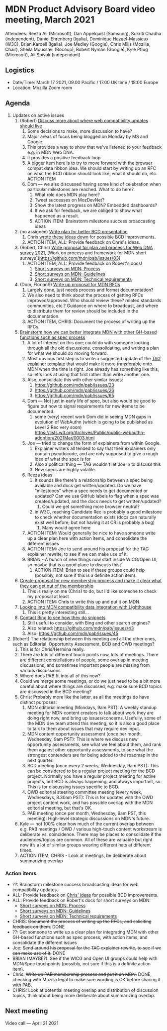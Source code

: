 # MDN Product Advisory Board video meeting, March 2021

Attendees: Reeza Ali (Microsoft), Dan Appelquist (Samsung), Sukriti Chadha (independent), Daniel Ehrenberg (Igalia), Dominique Hazael-Massieux (W3C), Brian Kardell (Igalia), Joe Medley (Google), Chris Mills (Mozilla, Chair), Sheila Moussavi (Bocoup), Robert Nyman (Google), Kyle Pflug (Microsoft), Ali Spivak (independant)

## Logistics
* Date/Time: March 17 2021, 09.00 Pacific / 17.00 UK time / 18:00 Europe
* Location: Mozilla Zoom room

## Agenda

1. Updates on active issues
   1. (Robert) [Discuss more about where web compatibility updates should live](https://github.com/mdn/pab/issues/86)
      1. Some decisions to make, more discussion to have?
      1. Major areas of focus being blogged on Monday by MS and Google.
      1. This provides a way to show that we've listened to your feedback e.g. in MDN Web DNA.
      1. It provides a positive feedback loop
      1. A bigger item here is to try to move forward with the browser compat data ribbon idea. We should start by writing up an RFC on what the BCD ribbon should look like, what it should do, etc. ACTION ITEM
      1. Dom — we also discussed having some kind of celebration when particular milestones are reached. What to do here?
         1. What role does MDN play here?
         1. Tweet successes on MozDevNet?
         1. Show the latest progress on MDN? Embedded dashboards?
         1. If we ask for feedback, we are obliged to show what happened as a result.
         1. ACTION ITEM: Brainstorm milestone success broadcasting ideas
   1. (no assignee) [Write plan for better BCD presentation](https://github.com/mdn/pab/issues/85)
      1. Chris [wrote these ideas down](https://docs.google.com/document/d/1Q_ZKB61ktPXm3St6tm9OZRYQfx8SoAb8yD2YlFGHR4w/edit) for possible BCD improvements.  
      1. ACTION ITEM, ALL: Provide feedback on Chris's ideas.
   1. (Robert, Chris) [Write proposal for plan and process for Web DNA survey 2021](https://github.com/mdn/pab/issues/84),  [Work on process and framework for MDN short surveys](https://github.com/mdn/pab/issues/83]
      1. ACTION ITEM, ALL: Provide feedback on Robert's docs!
         1. [Short surveys on MDN: Process](https://docs.google.com/document/d/1XTGkGG-zeXvKk0W-C4srqYeMH6Kk0m4yd1r7KJKDhs8/)
         1. [Short surveys on MDN: Guidelines](https://docs.google.com/document/d/1JVdK-f8j3tGnyeBff0O22MnlTHw_r4WAYKJPKjYC5ek/)
         1. [Short surveys on MDN: Technical requirements](https://docs.google.com/document/d/18Sv9nEzLuzgbR2sp4sMmfHaW7-47vVhrfQ30h5v6cMs/)
   1. (Dom, FlorianS) [Write up proposal for MDN RFCs](https://github.com/mdn/pab/issues/82)
      1. Largely done, just needs process and format documentation?
      1. We also need to think about the process of getting RFCs improved/approved. Who should review these? related standards communities, etc.? Guidance on where to broadcast, and where to distribute them for review should be included in the documentation.
      1. ACTION ITEM, CHRIS: Document the process of writing up the RFCs.
   1. [Brainstorm how we can better integrate MDN with other GH-based functions such as spec process](https://github.com/mdn/pab/issues/81)
      1. A lot of interest on this one; could do with someone looking through all the old discussions, consolidating, and writing a plan for what we should do moving forward.
      1. Most obvious first step is to write a suggested update of the [TAG explainer template](https://github.com/w3ctag/w3ctag.github.io/blob/master/explainers.md) that would make it more transferable onto MDN when the time is right. Joe already has something like this, so let's look at using that first rather than write another one.
      1. Also, consolidate this with other similar issues:
         1. https://github.com/mdn/pab/issues/23
         1. https://github.com/mdn/pab/issues/26
         1. https://github.com/mdn/pab/issues/65
      1. Dom — Not just in early life of spec, but also would be good to figure out how to signal requirements for new items to be documented.
         1. some (very) recent work Dom did in seeing MDN gaps in evolution of WebAuthn (which is going to be published as Level 2 Rec very soon) https://lists.w3.org/Archives/Public/public-webauthn-adoption/2021Mar/0003.html
      1. Joe — tried to change the form of explainers from within Google.
         1. Explainer writers all tended to say that their explainers only contain pseudocode, and are only supposed to give a rough idea of what the spec is for
         1. Also a political thing — TAG wouldn't let Joe in to discuss this
         1. New specs are highly volatile.
      1. Reeza ideas
         1. It sounds like there's a relationship between a spec being available and docs get written/updated. Do we have "milestones" when a spec needs to get documented or updated? Can we use GitHub labels to flag when a spec was created/updated, and the docs needs to get written/updated?
            1. Could we get something more browser neutral?
         1. in W3C, reaching Candidate Rec is probably a good milestone to check whether documentation exists (docs can naturally exist well before; but not having it at CR is probably a bug)
            1. Many would agree here
      1. ACTION ITEM: Would generally be nice to have someone write up a clear plan here with action items, and consolidate the different issues
      1. ACTION ITEM: Joe to send around his proposal for the TAG explainer rewrite, to see if we can make use of it.
      1. BRIAN - A bunch of new things now start inside WICG/Open UI, so maybe that is a good place to discuss this?
         1. ACTION ITEM: Brian to see if these groups could help (possibly, not sure if this is a definite action item).
   1. [Create proposal for new membership process and make it clear what they can get out of the membership](https://github.com/mdn/pab/issues/80)
      1. This is really on me (Chris) to do, but I'd like someone to check my proposal at least
      1. ACTION ITEM: Chris to write this up and put it on MDN.
   1. [Looking into MDN compatibility data integration with Lighthouse](https://github.com/mdn/pab/issues/51)
      1. This is pretty interesting still...
   1. [Contact Bing to see how they do snippets](https://github.com/mdn/pab/issues/47)
      1. Still useful to consider, with Bing and other search engines?
      1. Also related: https://github.com/mdn/pab/issues/43
      1. Also: https://github.com/mdn/pab/issues/45    
1. (Robert) The relationship between this meeting and all the other ones, such as Editorial, Opportunity Assessment, BCD and OWD meetings?
   1. This is for Chris/Hermina really.
   1. There are lots of different touch points now, lots of meetings. There are different constellations of people, some overlap in meeting discussions, and sometimes important people are missing from various discussions
   1. Where does PAB fit into all of this now?
   1. Could we merge some meetings, or do we just need to be a bit more careful about where things are discussed, e.g. make sure BCD topics are discussed in the BCD meeting?
   1. Chris: Probably more like the latter, as all the meetings do have distinct purposes:
      1. MDN editorial meeting (Mondays, 9am PST): A weekly standup meeting for MDN content creators to talk about work they are doing right now, and bring up issues/concerns. Usefully, some of the MDN dev team attend this meeting, so it is also a good place to talk to them about issues that may require dev input.
      1. MDN content opportunity assessment (once per month, Wednesday, 9am PST): This is where we discuss new opportunity assessments, see what we feel about them, and rank them against other opportunity assessments, to see what the strongest contenders are for being added to the roadmap in the next quarter.
      1. BCD meeting (once every 2 weeks, Wednesday, 9am PST): This can be considered to be a regular project meeting for the BCD project. Normally you have a regular project meeting for active projects, but BCD is always happening, and always important, so. This is for discussing issues specific to BCD.
      1. OWD editorial steering committee meeting (every week, Wednesdays, 8.30am PST): This is for updates with the OWD project content work, and has possible overlap with the MDN editorial meeting, but that's OK.
      1. PAB meeting (once per month, Wednesday, 9am PST, this meeting): High-level strategic discussions on MDN's future.
   1. Kyle — not 100% clear how much of the current overlap between e.g. PAB meetings / OWD / various high-touch content workstream is deliberate vs. coincidence. There may be places to consolidate if the audiences/topics are common. All of these are valuable but right now it’s a lot of similar groups wearing different hats at different times.
   1. ACTION ITEM, CHRIS - Look at meetings, be deliberate about summarizing overlap

### Action items

* ??: Brainstorm milestone success broadcasting ideas for web compatibility updates.
* ALL: Provide feedback on [Chris' ideas](https://docs.google.com/document/d/1Q_ZKB61ktPXm3St6tm9OZRYQfx8SoAb8yD2YlFGHR4w/edit ) for possible BCD improvements.
* ALL: Provide feedback on Robert's docs for short surveys on MDN:
   * [Short surveys on MDN: Process](https://docs.google.com/document/d/1Q_ZKB61ktPXm3St6tm9OZRYQfx8SoAb8yD2YlFGHR4w/edit )
   * [Short surveys on MDN: Guidelines](https://docs.google.com/document/d/1Q_ZKB61ktPXm3St6tm9OZRYQfx8SoAb8yD2YlFGHR4w/edit )
   * [Short surveys on MDN: Technical requirements](https://docs.google.com/document/d/18Sv9nEzLuzgbR2sp4sMmfHaW7-47vVhrfQ30h5v6cMs/)
* CHRIS: <s>Document the process of writing up the RFCs, and soliciting feedback on them.</s> DONE
* ??: Get someone to write up a clear plan for integrating MDN with other GH-based functions such as spec process, with action items, and consolidate the different issues
* Joe: <s>Send around his proposal for the TAG explainer rewrite, to see if we can make use of it.</s> DONE
* BRIAN (MAYBE?): See if the WICG and Open UI groups could help with MDN/Spec touchpoints (possibly, not sure if this is a definite action item).
* Chris: <s>Write up PAB membership process and put it on MDN.</s> DONE, checking with Mozilla legal to make sure wording is OK before sharing it with PAB.
* CHRIS: Look at potential meeting overlap and distribution of discussion topics, think about being more deliberate about summarizing overlap.

## Next meeting

Video call — April 21 2021
